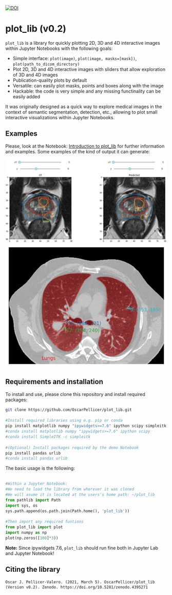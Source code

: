 [![DOI](https://zenodo.org/badge/DOI/10.5281/zenodo.4395271.svg)](https://doi.org/10.5281/zenodo.4395271)
# plot_lib (v0.2)

`plot_lib` is a library for quickly plotting 2D, 3D and 4D interactive images within Jupyter Notebooks with the following goals: 
 - Simple interface: `plot(image)`, `plot(image, masks=[mask])`, `plot(path_to_dicom_directory)`
 - Plot 2D, 3D and 4D interactive images with sliders that allow exploration of 3D and 4D images
 - Publication-quality plots by default
 - Versatile: can easily plot masks, points and boxes along with the image
 - Hackable: the code is very simple and any missing functinality can be easily added

It was originally designed as a quick way to explore medical images in the context of semantic segmentation, detection, etc., allowing to plot small interactive visualizations within Jupyter Notebooks.

## Examples
Please, look at the Notebook: [Introduction to plot_lib](Introduction%20to%20plot_lib.ipynb) for further information and examples. Some examples of the kind of output it can generate:

![Example 1](./media/example_1.png "Example 1")
![Example 2](./media/example_2.png "Example 2")

## Requirements and installation
To install and use, please clone this repository and install required packages:
```bash
git clone https://github.com/OscarPellicer/plot_lib.git

#Install required libraries using e.g. pip or conda
pip install matplotlib numpy "ipywidgets>=7.6" ipython scipy simpleitk
#conda install matplotlib numpy "ipywidgets>=7.6" ipython scipy
#conda install SimpleITK -c simpleitk

#(Optional) Install packages required by the demo Notebook
pip install pandas urlib
#conda install pandas urlib

```

The basic usage is the following:
```python

#Within a Jupyter Notebook:
#We need to load the library from wherever it was cloned
#We will asume it is located at the users's home path: ~/plot_lib
from pathlib import Path
import sys, os
sys.path.append(os.path.join(Path.home(), 'plot_lib'))

#Then import any required funtions
from plot_lib import plot
import numpy as np
plot(np.zeros([100]*3))
```

**Note:** Since ipywidgets 7.6, `plot_lib` should run fine both in Jupyter Lab and Jupyter Notebook!

## Citing the library
```
Oscar J. Pellicer-Valero. (2021, March 5). OscarPellicer/plot_lib (Version v0.2). Zenodo. https://doi.org/10.5281/zenodo.4395271
```
